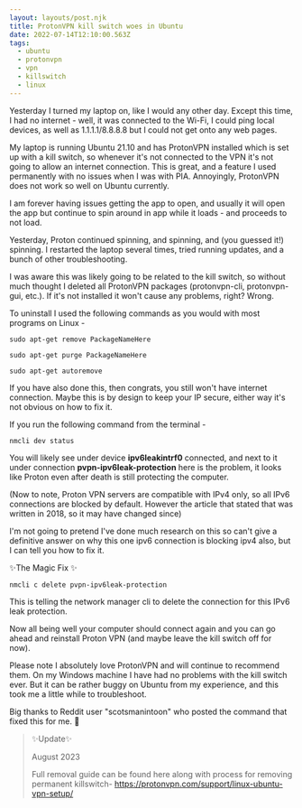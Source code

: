 ```yaml
---
layout: layouts/post.njk
title: ProtonVPN kill switch woes in Ubuntu
date: 2022-07-14T12:10:00.563Z
tags:
  - ubuntu
  - protonvpn
  - vpn
  - killswitch
  - linux
---
```

Yesterday I turned my laptop on, like I would any other day. Except this time, I had no internet - well, it was connected to the Wi-Fi, I could ping local devices, as well as 1.1.1.1/8.8.8.8 but I could not get onto any web pages. 

My laptop is running Ubuntu 21.10 and has ProtonVPN installed which is set up with a kill switch, so whenever it's not connected to the VPN it's not going to allow an internet connection. This is great, and a feature I used permanently with no issues when I was with PIA. Annoyingly, ProtonVPN does not work so well on Ubuntu currently. 

I am forever having issues getting the app to open, and usually it will open the app but continue to spin around in app while it loads - and proceeds to not load. 

Yesterday, Proton continued spinning, and spinning, and (you guessed it!) spinning. I restarted the laptop several times, tried running updates, and a bunch of other troubleshooting. 

I was aware this was likely going to be related to the kill switch, so without much thought I deleted all ProtonVPN packages (protonvpn-cli, protonvpn-gui, etc.). If it's not installed it won't cause any problems, right? Wrong.

To uninstall I used the following commands as you would with most programs on Linux - 

`sudo apt-get remove PackageNameHere`

`sudo apt-get purge PackageNameHere`

`sudo apt-get autoremove`

If you have also done this, then congrats, you still won't have internet connection. Maybe this is by design to keep your IP secure, either way it's not obvious on how to fix it.

If you run the following command from the terminal - 

`nmcli dev status`

You will likely see under device **ipv6leakintrf0** connected, and next to it under connection **pvpn-ipv6leak-protection** here is the problem, it looks like Proton even after death is still protecting the computer. 

(Now to note, Proton VPN servers are compatible with IPv4 only, so all IPv6 connections are blocked by default. However the article that stated that was written in 2018, so it may have changed since)

I'm not going to pretend I've done much research on this so can't give a definitive answer on why this one ipv6 connection is blocking ipv4 also, but I can tell you how to fix it. 

✨The Magic Fix ✨

`nmcli c delete pvpn-ipv6leak-protection`

This is telling the network manager cli to delete the connection for this IPv6 leak protection. 

Now all being well your computer should connect again and you can go ahead and reinstall Proton VPN (and maybe leave the kill switch off for now).

Please note I absolutely love ProtonVPN and will continue to recommend them. On my Windows machine I have had no problems with the kill switch ever. But it can be rather buggy on Ubuntu from my experience, and this took me a little while to troubleshoot. 

Big thanks to Reddit user "scotsmanintoon" who posted the command that fixed this for me. 💖

> ✨Update✨ 
>
> August 2023
>
> Full removal guide can be found here along with process for removing permanent killswitch- <https://protonvpn.com/support/linux-ubuntu-vpn-setup/>